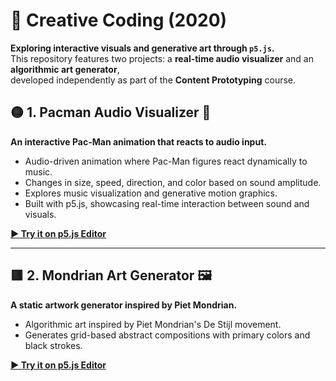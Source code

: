 # 🎨 Creative Coding (2020)
**Exploring interactive visuals and generative art through `p5.js`.** <br>
This repository features two projects: a **real-time audio visualizer** and an **algorithmic art generator**,  
developed independently as part of the **Content Prototyping** course.  


## 🟡 1. Pacman Audio Visualizer 🎵  
**An interactive Pac-Man animation that reacts to audio input.**  
- Audio-driven animation where Pac-Man figures react dynamically to music.
- Changes in size, speed, direction, and color based on sound amplitude.
- Explores music visualization and generative motion graphics.
- Built with p5.js, showcasing real-time interaction between sound and visuals.

**[▶ Try it on p5.js Editor](https://editor.p5js.org/Crunky/sketches/3Qs79A4W2)**  

---

## 🟥 2. Mondrian Art Generator 🖼️  
**A static artwork generator inspired by Piet Mondrian.**  
- Algorithmic art inspired by Piet Mondrian's De Stijl movement.
- Generates grid-based abstract compositions with primary colors and black strokes.

**[▶ Try it on p5.js Editor](https://editor.p5js.org/Crunky/sketches/odDfh42xu)**  
